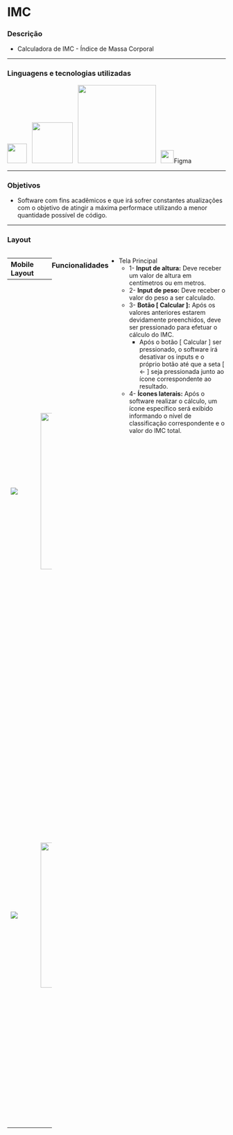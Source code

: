 # IMC 

### Descrição
+ Calculadora de IMC - Índice de Massa Corporal

---

### Linguagens e tecnologias utilizadas
<image src="https://user-images.githubusercontent.com/69020289/221385203-d021a807-b391-42fc-8891-09a8dfa9fce4.png" width = "45px">_&nbsp;&nbsp;_ <image src="https://user-images.githubusercontent.com/69020289/221385115-ebebd127-42be-41c6-b8d1-fd28b2463dcc.png" width = "94px" >_&nbsp;&nbsp;_ <image src="https://user-images.githubusercontent.com/69020289/221385242-aae9e7e5-25a4-4842-aed7-c405cc54b3d3.png" width = "180px">_&nbsp;&nbsp;_ <image src="https://user-images.githubusercontent.com/69020289/221386907-c7afca3b-8a49-4040-a556-39348668bcbb.png" width = "30px">Figma 

 
---

### Objetivos 
+ Software com fins acadêmicos e que irá sofrer constantes atualizações com o objetivo de atingir a máxima performace utilizando a menor quantidade possível de código.
 
 ---
 
### Layout
<div style="display: flex;">

|            Mobile Layout           |            Tablet Layout           |            Desktop Layout          |
| ---------------------------------- | ---------------------------------- | ---------------------------------- |
| <image src="https://user-images.githubusercontent.com/69020289/221445361-b9ff7de3-9cb2-4090-9f73-34daf07fbfc5.png"> | <image src="https://user-images.githubusercontent.com/69020289/221445389-e2a23a1f-c136-4580-bd05-51ec8a6bae7a.png" width="360px"> | <image src="https://user-images.githubusercontent.com/69020289/221445276-c4c3928b-8275-450c-81f7-17104a522ff9.png" width="970px">
| <image src="https://user-images.githubusercontent.com/69020289/221445364-0d9f43f9-ff6f-4e27-9708-716a61d41423.png"> | <image src="https://user-images.githubusercontent.com/69020289/221445393-407a995b-1986-455f-8591-26d4107b6269.png" width="334px"> | <image src="https://user-images.githubusercontent.com/69020289/221445312-a5fad413-fb3a-4c97-94ff-a9957a52ed0b.png" width="970px">

---

### Funcionalidades
  
 + Tela Principal
    + 1- <strong>Input de altura:</strong> Deve receber um valor de altura em centímetros ou em metros.
    + 2- <strong>Input de peso:</strong> Deve receber o valor do peso a ser calculado.
    + 3- <strong>Botão [ Calcular ]:</strong> Após os valores anteriores estarem devidamente preenchidos, deve ser pressionado para efetuar o cálculo do IMC.
       + Após o botão [ Calcular ] ser pressionado, o software irá desativar os inputs e o próprio botão até que a seta [ <- ] seja pressionada junto ao ícone correspondente ao resultado.
    + 4- <strong>Ícones laterais:</strong> Após o software realizar o cálculo, um ícone específico será exibido informando o nível de classificação correspondente e o valor do IMC total.
    
  
---
 

